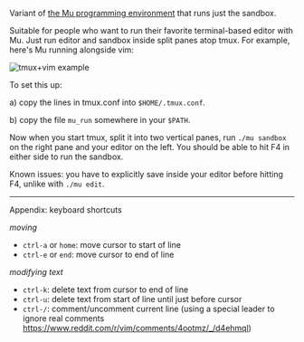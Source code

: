 Variant of [the Mu programming environment](../edit) that runs just the sandbox.

Suitable for people who want to run their favorite terminal-based editor with
Mu. Just run editor and sandbox inside split panes atop tmux. For example,
here's Mu running alongside vim:

<img alt='tmux+vim example' src='../html/tmux-vim-sandbox.png'>

To set this up:

  a) copy the lines in tmux.conf into `$HOME/.tmux.conf`.

  b) copy the file `mu_run` somewhere in your `$PATH`.

Now when you start tmux, split it into two vertical panes, run `./mu sandbox`
on the right pane and your editor on the left. You should be able to hit F4 in
either side to run the sandbox.

Known issues: you have to explicitly save inside your editor before hitting
F4, unlike with `./mu edit`.

---

Appendix: keyboard shortcuts

  _moving_
  - `ctrl-a` or `home`: move cursor to start of line
  - `ctrl-e` or `end`: move cursor to end of line

  _modifying text_
  - `ctrl-k`: delete text from cursor to end of line
  - `ctrl-u`: delete text from start of line until just before cursor
  - `ctrl-/`: comment/uncomment current line (using a special leader to ignore real comments https://www.reddit.com/r/vim/comments/4ootmz/_/d4ehmql)
